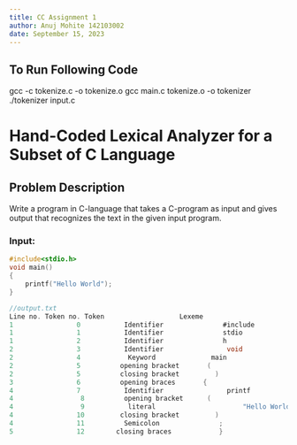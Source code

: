 ```yaml
---
title: CC Assignment 1
author: Anuj Mohite 142103002
date: September 15, 2023
---
```


## To Run Following Code

gcc -c tokenize.c -o tokenize.o
gcc main.c tokenize.o -o tokenizer
./tokenizer input.c

# Hand-Coded Lexical Analyzer for a Subset of C Language

## Problem Description
Write a program in C-language that takes a C-program as input and gives output that recognizes the text in the given input program.

### Input:

```c
#include<stdio.h>
void main()
{
    printf("Hello World");
}

//output.txt
Line no. Token no. Token                   Lexeme
1                0           Identifier               #include
1                1           Identifier               stdio
1                2           Identifier               h
2                3           Identifier                void
2                4            Keyword              main
2                5          opening bracket       (
2                5          closing bracket         )
3                6          opening braces       {
4                7           Identifier                printf
4                 8          opening bracket      (
4                 9           literal                      "Hello World"
4                10         closing bracket         )
4                11          Semicolon               ;
5                12        closing braces            }


